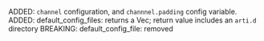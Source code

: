 ADDED: `channel` configuration, and `channnel.padding` config variable.
ADDED: default_config_files: returns a Vec; return value includes an `arti.d` directory
BREAKING: default_config_file: removed
